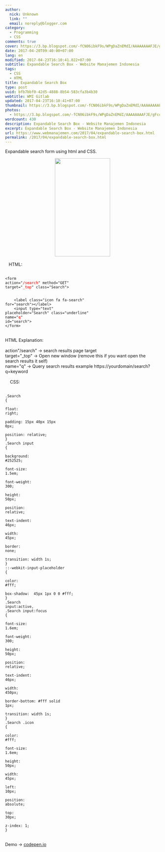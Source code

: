 ```yaml
---
author:
  nick: Unknown
  link: ""
  email: noreply@blogger.com
category:
  - Programming
  - CSS
comments: true
cover: https://3.bp.blogspot.com/-fCN06ibkF9s/WPgDaZnEMdI/AAAAAAAAFJE/gFcoSLZVZeQ2rpoUkl-KFH5E9004wBHmgCLcB/s320/Screenshot_2017-04-20-07-39-35.jpg
date: 2017-04-20T09:40:00+07:00
lang: en
modified: 2017-04-23T16:10:41.022+07:00
subtitle: Expandable Search Box - Website Manajemen Indonesia
tags:
  - CSS
  - HTML
title: Expandable Search Box
type: post
uuid: bfb7bbf0-42d5-4888-8b54-583cfa3b4b30
webtitle: WMI Gitlab
updated: 2017-04-23T16:10:41+07:00
thumbnail: https://3.bp.blogspot.com/-fCN06ibkF9s/WPgDaZnEMdI/AAAAAAAAFJE/gFcoSLZVZeQ2rpoUkl-KFH5E9004wBHmgCLcB/s320/Screenshot_2017-04-20-07-39-35.jpg
photos:
  - https://3.bp.blogspot.com/-fCN06ibkF9s/WPgDaZnEMdI/AAAAAAAAFJE/gFcoSLZVZeQ2rpoUkl-KFH5E9004wBHmgCLcB/s320/Screenshot_2017-04-20-07-39-35.jpg
wordcount: 430
description: Expandable Search Box - Website Manajemen Indonesia
excerpt: Expandable Search Box - Website Manajemen Indonesia
url: https://www.webmanajemen.com/2017/04/expandable-search-box.html
permalink: /2017/04/expandable-search-box.html
---
```


Expandable search form using html and CSS.<br><div><div class="separator" style="clear: both; text-align: center;"><a href="https://3.bp.blogspot.com/-fCN06ibkF9s/WPgDaZnEMdI/AAAAAAAAFJE/gFcoSLZVZeQ2rpoUkl-KFH5E9004wBHmgCLcB/s1600/Screenshot_2017-04-20-07-39-35.jpg" imageanchor="1" style="margin-left: 1em; margin-right: 1em;" rel="noopener noreferer nofollow"><img border="0" height="320" src="https://3.bp.blogspot.com/-fCN06ibkF9s/WPgDaZnEMdI/AAAAAAAAFJE/gFcoSLZVZeQ2rpoUkl-KFH5E9004wBHmgCLcB/s320/Screenshot_2017-04-20-07-39-35.jpg" width="180"></a></div><br></div><div>&nbsp; &nbsp;HTML:<br><br><pre><code class="highlight">&lt;form action="<span style="color: red;">/search</span>" method="GET" target="<span style="color: red;">_top</span>" class="Search"&gt;<br>&nbsp; <br>&nbsp; &nbsp; &lt;label class="icon fa fa-search" for="search"&gt;&lt;/label&gt;<br>&nbsp; &nbsp; &lt;input type="text" placeholder="Search" class="underline" name="<span style="color: red;">q</span>" id="search"&gt;<br>&lt;/form&gt;</code></pre><br>HTML Explanation:<br><br>action"/search" -&gt; search results page target<br>target="_top" -&gt; Open new window (remove this if you want open the search results it self)<br>name="q" -&gt; Query search results example https://yourdomain/search?q=keyword<br><br>&nbsp; &nbsp; CSS:<br><br><pre><code class="highlight">.Search {<br><span class="Apple-tab-span" style="white-space: pre;"> </span>float: right;<br><span class="Apple-tab-span" style="white-space: pre;"> </span>padding: 15px 40px 15px 0px;<br><span class="Apple-tab-span" style="white-space: pre;"> </span>position: relative;<br>}<br>.Search input {<br><span class="Apple-tab-span" style="white-space: pre;"> </span>background: #252525;<br><span class="Apple-tab-span" style="white-space: pre;"> </span>font-size: 1.5em;<br><span class="Apple-tab-span" style="white-space: pre;"> </span>font-weight: 300;<br><span class="Apple-tab-span" style="white-space: pre;"> </span>height: 50px;<br><span class="Apple-tab-span" style="white-space: pre;"> </span>position: relative;<br><span class="Apple-tab-span" style="white-space: pre;"> </span>text-indent: 46px;<br><span class="Apple-tab-span" style="white-space: pre;"> </span>width: 45px;<br><span class="Apple-tab-span" style="white-space: pre;"> </span>border: none;<br><span class="Apple-tab-span" style="white-space: pre;"> </span>transition: width 1s;<br>}<br>::-webkit-input-placeholder {<br><span class="Apple-tab-span" style="white-space: pre;"> </span>color: #fff;<br><span class="Apple-tab-span" style="white-space: pre;"> </span>box-shadow: &nbsp;45px 1px 0 0 #fff;<br>}<br>.Search input:active,<br>.Search input:focus {<br><span class="Apple-tab-span" style="white-space: pre;"> </span>font-size: 1.6em;<br><span class="Apple-tab-span" style="white-space: pre;"> </span>font-weight: 300;<br><span class="Apple-tab-span" style="white-space: pre;"> </span>height: 50px;<br><span class="Apple-tab-span" style="white-space: pre;"> </span>position: relative;<br><span class="Apple-tab-span" style="white-space: pre;"> </span>text-indent: 46px;<br><span class="Apple-tab-span" style="white-space: pre;"> </span>width: 450px;<br><span class="Apple-tab-span" style="white-space: pre;"> </span>border-bottom: #fff solid 1px;<br><span class="Apple-tab-span" style="white-space: pre;"> </span>transition: width 1s;<br>}<br>.Search .icon {<br><span class="Apple-tab-span" style="white-space: pre;"> </span>color: #fff;<br><span class="Apple-tab-span" style="white-space: pre;"> </span>font-size: 1.6em;<br><span class="Apple-tab-span" style="white-space: pre;"> </span>height: 50px;<br><span class="Apple-tab-span" style="white-space: pre;"> </span>width: 45px;<br><span class="Apple-tab-span" style="white-space: pre;"> </span>left: 10px;<br><span class="Apple-tab-span" style="white-space: pre;"> </span>position: absolute;<br><span class="Apple-tab-span" style="white-space: pre;"> </span>top: 30px;<br><span class="Apple-tab-span" style="white-space: pre;"> </span>z-index: 1;<br>}</code></pre><br>Demo -&gt;&nbsp;<a href="http://codepen.io/dimaslanjaka/full/WjrazP/" rel="noopener noreferer nofollow" target="_blank">codepen.io</a></div>